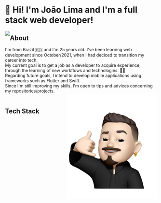 # 👋 Hi! I'm João Lima and I'm a full stack web developer!

<img align="left" src="https://github-readme-stats.vercel.app/api/top-langs/?username=JOAO-LEE&layout=donut&langs_count=10&theme=chartreuse-dark" />

## About
I'm from Brazil 🇧🇷 and I'm 25 years old. I've been learning web development since October/2021, when I had deciced to transition my career into tech. \
My current goal is to get a job as a developer to acquire experience, through the learning of new workflows and technologies. 👨‍💻 \
Regarding future goals, I intend to develop mobile applications using frameworks such as Flutter and Swift. \
Since I'm still improving my skills, I'm open to tips and advices concerning my repositories/projects. \
<img align="right" src="./images/joaolee-memoji-removebg-preview.png" width="300px"/>
<br clear="left">
## Tech Stack


